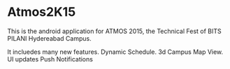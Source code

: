 # Atmos2K15
This is the android application for ATMOS 2015, the Technical Fest of BITS PILANI Hydereabad Campus. 

It incluedes many new features.
Dynamic Schedule.
3d Campus Map View.
UI updates
Push Notifications
